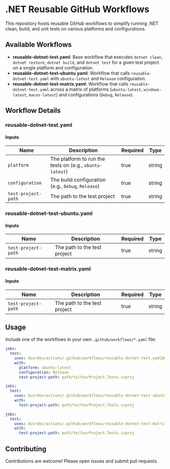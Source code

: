 # .NET Reusable GitHub Workflows

This repository hosts reusable GitHub workflows to simplify running .NET clean, build, and unit tests on various platforms and configurations.

## Available Workflows

- **reusable-dotnet-test.yaml**: Base workflow that executes `dotnet clean`, `dotnet restore`, `dotnet build`, and `dotnet test` for a given test project on a single platform and configuration.
- **reusable-dotnet-test-ubuntu.yaml**: Workflow that calls `reusable-dotnet-test.yaml` with `ubuntu-latest` and `Release` configuration.
- **reusable-dotnet-test-matrix.yaml**: Workflow that calls `reusable-dotnet-test.yaml` across a matrix of platforms (`ubuntu-latest`, `windows-latest`, `macos-latest`) and configurations (`Debug`, `Release`).

## Workflow Details

### reusable-dotnet-test.yaml

#### Inputs

| Name               | Description                                                         | Required | Type   |
|--------------------|---------------------------------------------------------------------|----------|--------|
| `platform`         | The platform to run the tests on (e.g., `ubuntu-latest`)            | true     | string |
| `configuration`    | The build configuration (e.g., `Debug`, `Release`)                  | true     | string |
| `test-project-path`| The path to the test project                                        | true     | string |

### reusable-dotnet-test-ubuntu.yaml

#### Inputs

| Name               | Description                           | Required | Type   |
|--------------------|---------------------------------------|----------|--------|
| `test-project-path`| The path to the test project          | true     | string |

### reusable-dotnet-test-matrix.yaml

#### Inputs

| Name               | Description                           | Required | Type   |
|--------------------|---------------------------------------|----------|--------|
| `test-project-path`| The path to the test project          | true     | string |

## Usage

Include one of the workflows in your own `.github/workflows/*.yaml` file:

```yaml
jobs:
  test:
    uses: dusrdev/actions/.github/workflows/reusable-dotnet-test.yaml@main
    with:
      platform: ubuntu-latest
      configuration: Release
      test-project-path: path/to/YourProject.Tests.csproj
```

```yaml
jobs:
  test:
    uses: dusrdev/actions/.github/workflows/reusable-dotnet-test-ubuntu.yaml@main
    with:
      test-project-path: path/to/YourProject.Tests.csproj
```

```yaml
jobs:
  test:
    uses: dusrdev/actions/.github/workflows/reusable-dotnet-test-matrix.yaml@main
    with:
      test-project-path: path/to/YourProject.Tests.csproj
```

## Contributing

Contributions are welcome! Please open issues and submit pull requests.
